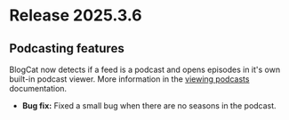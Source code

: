 # Release 2025.3.6

## Podcasting features

BlogCat now detects if a feed is a podcast and opens episodes in it's own built-in podcast viewer. More information in the [viewing podcasts](podcasts.md) documentation.

- **Bug fix:** Fixed a small bug when there are no seasons in the podcast.
